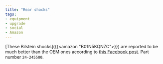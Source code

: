 ```yaml
---
title: "Rear shocks"
tags:
- equipment
- upgrade
- social
- Amazon
---
```

[These Bilstein shocks]({{<amazon "B01N5KQNZC">}}) are reported to be much better than the OEM ones according to [this Facebook post](https://www.facebook.com/groups/399267275508711/posts/677747077660728/). Part number `24-245500`.